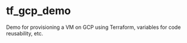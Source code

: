 # tf_gcp_demo

Demo for provisioning a VM on GCP using Terraform, variables for code reusability, etc.
